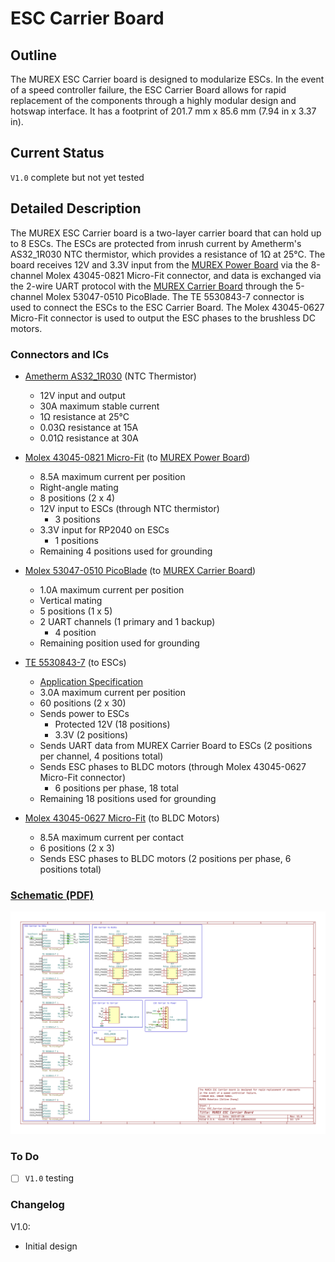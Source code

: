 # ESC Carrier Board

## Outline

The MUREX ESC Carrier board is designed to modularize ESCs. In the event of a speed controller failure, the ESC Carrier Board allows for rapid replacement of the components through a highly modular design and hotswap interface. It has a footprint of 201.7 mm x 85.6 mm (7.94 in x 3.37 in).

## Current Status

`V1.0` complete but not yet tested

## Detailed Description

The MUREX ESC Carrier board is a two-layer carrier board that can hold up to 8 ESCs. The ESCs are protected from inrush current by Ametherm's AS32_1R030 NTC thermistor, which provides a resistance of 1Ω at 25°C. The board receives 12V and 3.3V input from the [MUREX Power Board](https://docs.murexrobotics.com/elec/boards/power.html) via the 8-channel Molex 43045-0821 Micro-Fit connector, and data is exchanged via the 2-wire UART protocol with the [MUREX Carrier Board](https://docs.murexrobotics.com/elec/boards/carrier.html) through the 5-channel Molex 53047-0510 PicoBlade. The TE 5530843-7 connector is used to connect the ESCs to the ESC Carrier Board. The Molex 43045-0627 Micro-Fit connector is used to output the ESC phases to the brushless DC motors.

### Connectors and ICs

- [Ametherm AS32_1R030](https://www.ametherm.com/datasheetspdf/AS321R030.pdf) (NTC Thermistor)
    - 12V input and output
    - 30A maximum stable current
    - 1Ω resistance at 25°C
    - 0.03Ω resistance at 15A
    - 0.01Ω resistance at 30A

- [Molex 43045-0821 Micro-Fit](https://www.molex.com/en-us/products/part-detail/430450821?display=pdf) (to [MUREX Power Board](https://docs.murexrobotics.com/elec/boards/power.html))
    - 8.5A maximum current per position
    - Right-angle mating
    - 8 positions (2 x 4)
    - 12V input to ESCs (through NTC thermistor)
        - 3 positions
    - 3.3V input for RP2040 on ESCs
        - 1 positions
    - Remaining 4 positions used for grounding

- [Molex 53047-0510 PicoBlade](https://www.molex.com/en-us/products/part-detail/530470510?display=pdf) (to [MUREX Carrier Board](https://docs.murexrobotics.com/elec/boards/carrier.html))
    - 1.0A maximum current per position
    - Vertical mating
    - 5 positions (1 x 5)
    - 2 UART channels (1 primary and 1 backup)
        - 4 position
    - Remaining position used for grounding

- [TE 5530843-7](https://www.te.com/commerce/DocumentDelivery/DDEController?Action=showdoc&DocId=Catalog+Section%7F1773096_SEC03_CARD_EDGE%7F0210%7Fpdf%7FEnglish%7FENG_CS_1773096_SEC03_CARD_EDGE_0210.pdf%7F5530843-7) (to ESCs)
    - [Application Specification](https://www.te.com/commerce/DocumentDelivery/DDEController?Action=showdoc&DocId=Specification+Or+Standard%7F114-13018%7FC%7Fpdf%7FEnglish%7FENG_SS_114-13018_C.pdf%7F5530843-7)
    - 3.0A maximum current per position
    - 60 positions (2 x 30)
    - Sends power to ESCs
        - Protected 12V (18 positions)
        - 3.3V (2 positions)
    - Sends UART data from MUREX Carrier Board to ESCs (2 positions per channel, 4 positions total)
    - Sends ESC phases to BLDC motors (through Molex 43045-0627 Micro-Fit connector)
        - 6 positions per phase, 18 total
    - Remaining 18 positions used for grounding

- [Molex 43045-0627 Micro-Fit](https://www.molex.com/en-us/products/part-detail/430450627?display=pdf) (to BLDC Motors)
    - 8.5A maximum current per contact
    - 6 positions (2 x 3)
    - Sends ESC phases to BLDC motors (2 positions per phase, 6 positions total)

### [Schematic (PDF)](../pdf/schematics/esc_carrier_v1.0_schematic.pdf)

![Schematic Preview](../../img/esc_carrier_board_schematic_preview.png)

### To Do

- [ ] `V1.0` testing

### Changelog

V1.0:

- Initial design